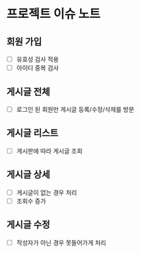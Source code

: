 # 프로젝트 이슈 노트
## 회원 가입
* [ ] 유효성 검사 적용
* [ ] 아이디 중복 검사

## 게시글 전체
* [ ] 로그인 된 회원만 게시글 등록/수정/삭제를 방문

## 게시글 리스트
* [ ] 게시판에 따라 게시글 조회

## 게시글 상세
* [ ] 게시글이 없는 경우 처리
* [ ] 조회수 증가

## 게시글 수정
* [ ] 작성자가 아닌 경우 못들어가게 처리